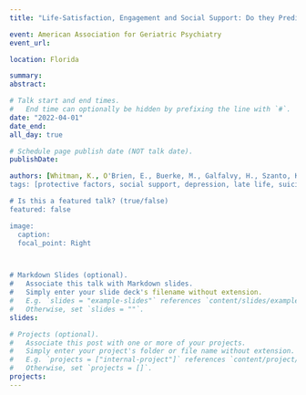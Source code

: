 ```yaml
---
title: "Life-Satisfaction, Engagement and Social Support: Do they Predict Depression Severity, Suicide Ideation, and History of Attempt in Late-life Depression?"

event: American Association for Geriatric Psychiatry
event_url: 

location: Florida

summary: 
abstract: 

# Talk start and end times.
#   End time can optionally be hidden by prefixing the line with `#`.
date: "2022-04-01"
date_end: 
all_day: true

# Schedule page publish date (NOT talk date).
publishDate: 

authors: [Whitman, K., O'Brien, E., Buerke, M., Galfalvy, H., Szanto, K.]
tags: [protective factors, social support, depression, late life, suicide, mindfulness]

# Is this a featured talk? (true/false)
featured: false

image:
  caption: 
  focal_point: Right



# Markdown Slides (optional).
#   Associate this talk with Markdown slides.
#   Simply enter your slide deck's filename without extension.
#   E.g. `slides = "example-slides"` references `content/slides/example-slides.md`.
#   Otherwise, set `slides = ""`.
slides: 

# Projects (optional).
#   Associate this post with one or more of your projects.
#   Simply enter your project's folder or file name without extension.
#   E.g. `projects = ["internal-project"]` references `content/project/deep-learning/index.md`.
#   Otherwise, set `projects = []`.
projects:
---
```



